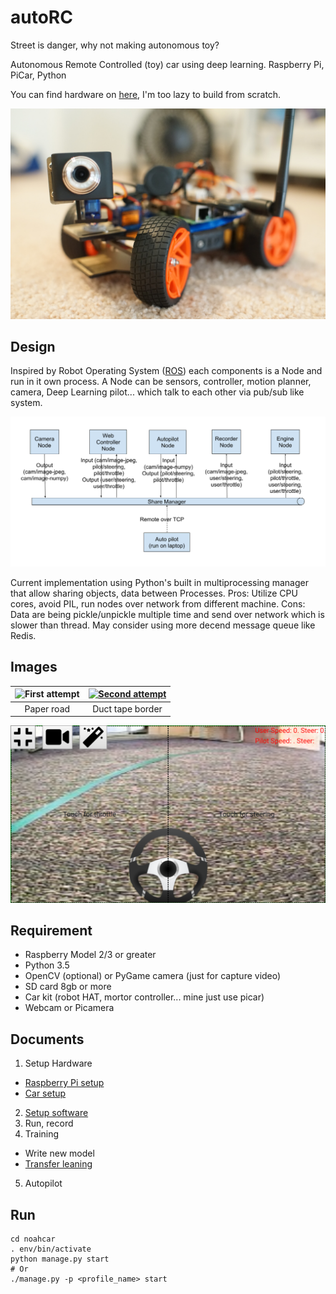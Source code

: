 # autoRC
Street is danger, why not making autonomous toy?

Autonomous Remote Controlled (toy) car using deep learning. Raspberry Pi, PiCar, Python

You can find hardware on [here](https://www.sunfounder.com/free/p1429u49266), I'm too lazy to build from scratch.

![PiCar](/docs/assets/picar-front.jpg)

## Design
Inspired by Robot Operating System ([ROS](http://www.ros.org/)) each components is a Node and run in it own process. A Node can be sensors, controller, motion planner, camera, Deep Learning pilot... which talk to each other via pub/sub like system.

![PiCar](/docs/assets/noaharch.png)

Current implementation using Python's built in multiprocessing manager that allow sharing objects, data between Processes. Pros: Utilize CPU cores, avoid PIL, run nodes over network from different machine. Cons: Data are being pickle/unpickle multiple time and send over network which is slower than thread. May consider using more decend message queue like Redis.

## Images

![First attempt](/docs/assets/noahcar-firsttry.gif)  |  [![Second attempt](/docs/assets/noahcar2ndtry.gif)](https://www.youtube.com/watch?v=BVkJ1vlqxoQ "Self driving car 2nd attempt")
:-------------------------:|:-------------------------:
Paper road            |  Duct tape border

![Control UI](/docs/assets/control-ui.png)

## Requirement
- Raspberry Model 2/3 or greater
- Python 3.5
- OpenCV (optional) or PyGame camera (just for capture video)
- SD card 8gb or more
- Car kit (robot HAT, mortor controller... mine just use picar)
- Webcam or Picamera

## Documents
1. Setup Hardware
  - [Raspberry Pi setup](/docs/rasp-setup.md)
  - [Car setup](/docs/car-setup.md)
2. [Setup software](/docs/software-setup.md)
3. Run, record
4. Training
  - Write new model
  - [Transfer leaning](/docs/transfer.md)
5. Autopilot


## Run
```
cd noahcar
. env/bin/activate
python manage.py start
# Or
./manage.py -p <profile_name> start
```
